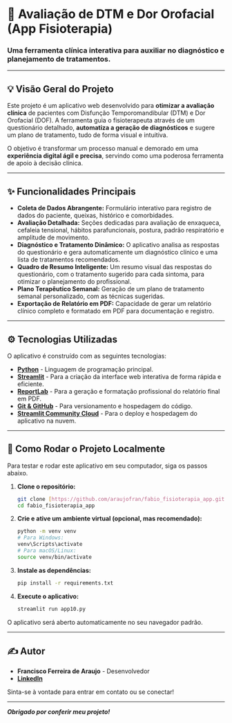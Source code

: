 # **🧠 Avaliação de DTM e Dor Orofacial (App Fisioterapia)**

### Uma ferramenta clínica interativa para auxiliar no diagnóstico e planejamento de tratamentos.

---

## 💡 **Visão Geral do Projeto**

Este projeto é um aplicativo web desenvolvido para **otimizar a avaliação clínica** de pacientes com Disfunção Temporomandibular (DTM) e Dor Orofacial (DOF). A ferramenta guia o fisioterapeuta através de um questionário detalhado, **automatiza a geração de diagnósticos** e sugere um plano de tratamento, tudo de forma visual e intuitiva.

O objetivo é transformar um processo manual e demorado em uma **experiência digital ágil e precisa**, servindo como uma poderosa ferramenta de apoio à decisão clínica.

---

## ✨ **Funcionalidades Principais**

* **Coleta de Dados Abrangente:** Formulário interativo para registro de dados do paciente, queixas, histórico e comorbidades.
* **Avaliação Detalhada:** Seções dedicadas para avaliação de enxaqueca, cefaleia tensional, hábitos parafuncionais, postura, padrão respiratório e amplitude de movimento.
* **Diagnóstico e Tratamento Dinâmico:** O aplicativo analisa as respostas do questionário e gera automaticamente um diagnóstico clínico e uma lista de tratamentos recomendados.
* **Quadro de Resumo Inteligente:** Um resumo visual das respostas do questionário, com o tratamento sugerido para cada sintoma, para otimizar o planejamento do profissional.
* **Plano Terapêutico Semanal:** Geração de um plano de tratamento semanal personalizado, com as técnicas sugeridas.
* **Exportação de Relatório em PDF:** Capacidade de gerar um relatório clínico completo e formatado em PDF para documentação e registro.

---

## ⚙️ **Tecnologias Utilizadas**

O aplicativo é construído com as seguintes tecnologias:

* **[Python](https://www.python.org/)** - Linguagem de programação principal.
* **[Streamlit](https://streamlit.io/)** - Para a criação da interface web interativa de forma rápida e eficiente.
* **[ReportLab](https://pypi.org/project/reportlab/)** - Para a geração e formatação profissional do relatório final em PDF.
* **[Git & GitHub](https://github.com/)** - Para versionamento e hospedagem do código.
* **[Streamlit Community Cloud](https://streamlit.io/cloud)** - Para o deploy e hospedagem do aplicativo na nuvem.

---

## 🚀 **Como Rodar o Projeto Localmente**

Para testar e rodar este aplicativo em seu computador, siga os passos abaixo.

1.  **Clone o repositório:**
    ```bash
    git clone [https://github.com/araujofran/fabio_fisioterapia_app.git](https://github.com/araujofran/fabio_fisioterapia_app.git)
    cd fabio_fisioterapia_app
    ```

2.  **Crie e ative um ambiente virtual (opcional, mas recomendado):**
    ```bash
    python -m venv venv
    # Para Windows:
    venv\Scripts\activate
    # Para macOS/Linux:
    source venv/bin/activate
    ```

3.  **Instale as dependências:**
    ```bash
    pip install -r requirements.txt
    ```

4.  **Execute o aplicativo:**
    ```bash
    streamlit run app10.py
    ```

O aplicativo será aberto automaticamente no seu navegador padrão.

---

## ✍️ **Autor**

* **Francisco Ferreira de Araujo** - Desenvolvedor
* **[LinkedIn](https://www.linkedin.com/in/francisco-ferreira-de-araujo-1b432033)**

Sinta-se à vontade para entrar em contato ou se conectar!

---
***Obrigado por conferir meu projeto!***
